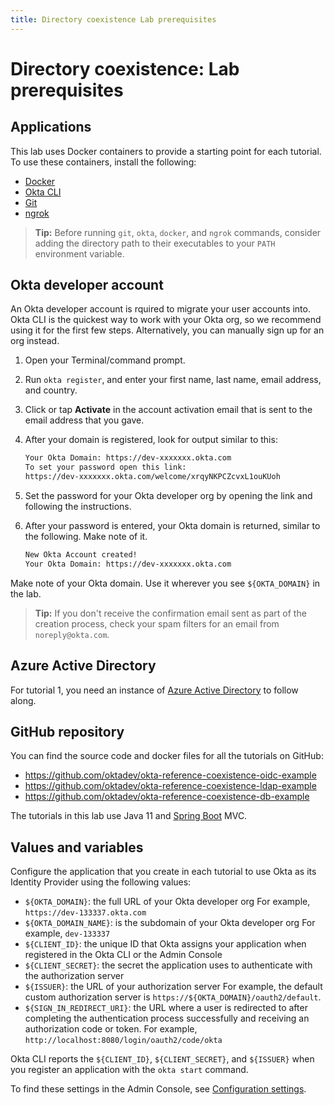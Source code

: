 ```yaml
---
title: Directory coexistence Lab prerequisites
---
```


# Directory coexistence: Lab prerequisites

## Applications

This lab uses Docker containers to provide a starting point for each tutorial. To use these containers, install the following:

* [Docker](https://docs.docker.com/get-docker/)
* [Okta CLI](https://cli.okta.com/)
* [Git](https://git-scm.com/downloads)
* [ngrok](https://ngrok.com/download)

> **Tip:** Before running `git`, `okta`, `docker`, and `ngrok` commands, consider adding the directory path to their executables to your `PATH` environment variable.

## Okta developer account

An Okta developer account is rquired to migrate your user accounts into. Okta CLI is the quickest way to work with your Okta org, so we recommend using it for the first few steps. Alternatively, you can manually sign up for an org instead.

1. Open your Terminal/command prompt.
2. Run `okta register`, and enter your first name, last name, email address, and country.
3. Click or tap **Activate** in the account activation email that is sent to the email address that you gave.
4. After your domain is registered, look for output similar to this:

   ```txt
   Your Okta Domain: https://dev-xxxxxxx.okta.com
   To set your password open this link:
   https://dev-xxxxxxx.okta.com/welcome/xrqyNKPCZcvxL1ouKUoh
   ```

5. Set the password for your Okta developer org by opening the link and following the instructions.
6. After your password is entered, your Okta domain is returned, similar to the following. Make note of it.

   ```txt
   New Okta Account created!
   Your Okta Domain: https://dev-xxxxxxx.okta.com
   ```

Make note of your Okta domain. Use it wherever you see `${OKTA_DOMAIN}` in the lab.

> **Tip:** If you don't receive the confirmation email sent as part of the creation process, check your spam filters for an email from `noreply@okta.com`.

## Azure Active Directory

For tutorial 1, you need an instance of [Azure Active Directory](https://azure.microsoft.com/en-ca/products/active-directory/) to follow along.

## GitHub repository

You can find the source code and docker files for all the tutorials on GitHub:

* <https://github.com/oktadev/okta-reference-coexistence-oidc-example>
* <https://github.com/oktadev/okta-reference-coexistence-ldap-example>
* <https://github.com/oktadev/okta-reference-coexistence-db-example>

The tutorials in this lab use Java 11 and [Spring Boot](https://spring.io/projects/spring-boot) MVC.

## Values and variables

Configure the application that you create in each tutorial to use Okta as its Identity Provider using the following values:

* `${OKTA_DOMAIN}`: the full URL of your Okta developer org
   For example, `https://dev-133337.okta.com`
* `${OKTA_DOMAIN_NAME}`: is the subdomain of your Okta developer org
   For example, `dev-133337`
* `${CLIENT_ID}`: the unique ID that Okta assigns your application when registered in the Okta CLI or the Admin Console
* `${CLIENT_SECRET}`: the secret the application uses to authenticate with the authorization server
* `${ISSUER}`: the URL of your authorization server
   For example, the default custom authorization server is `https://${OKTA_DOMAIN}/oauth2/default`.
* `${SIGN_IN_REDIRECT_URI}`: the URL where a user is redirected to after completing the authentication process successfully and receiving an authorization code or token.
   For example, `http://localhost:8080/login/oauth2/code/okta`

Okta CLI reports the `${CLIENT_ID}`, `${CLIENT_SECRET}`, and `${ISSUER}` when you register an application with the `okta start` command.

To find these settings in the Admin Console, see [Configuration settings](/docs/guides/oie-embedded-common-download-setup-app/java/main/#configuration-settings).
